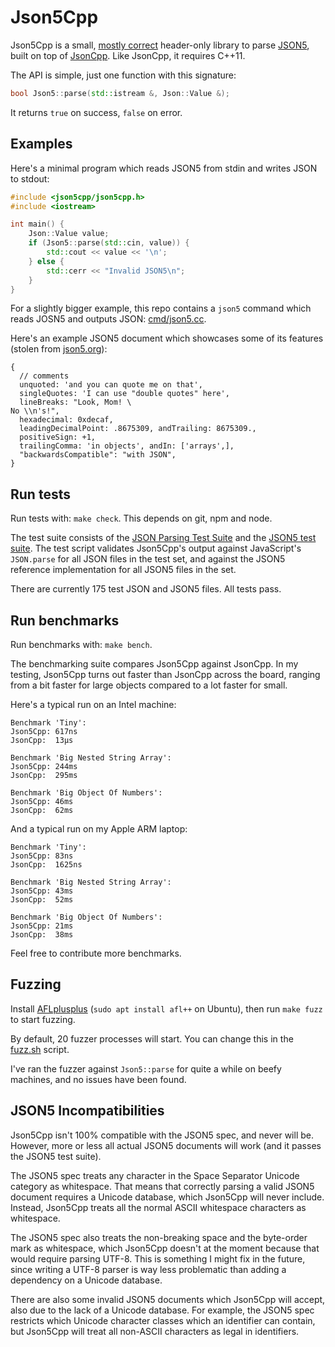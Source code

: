 # Json5Cpp

Json5Cpp is a small, [mostly correct](#json5-incompatibilities)
header-only library to parse [JSON5](https://json5.org/),
built on top of [JsonCpp](https://github.com/open-source-parsers/jsoncpp).
Like JsonCpp, it requires C++11.

The API is simple, just one function with this signature:

```c++
bool Json5::parse(std::istream &, Json::Value &);
```

It returns `true` on success, `false` on error.

## Examples

Here's a minimal program which reads JSON5 from stdin and writes JSON to stdout:

```c++
#include <json5cpp/json5cpp.h>
#include <iostream>

int main() {
    Json::Value value;
    if (Json5::parse(std::cin, value)) {
        std::cout << value << '\n';
    } else {
        std::cerr << "Invalid JSON5\n";
    }
}
```

For a slightly bigger example, this repo contains a `json5` command
which reads JOSN5 and outputs JSON:
[cmd/json5.cc](./cmd/json5.cc).

Here's an example JSON5 document which showcases some of its features
(stolen from [json5.org](https://json5.org/)):

```json5
{
  // comments
  unquoted: 'and you can quote me on that',
  singleQuotes: 'I can use "double quotes" here',
  lineBreaks: "Look, Mom! \
No \\n's!",
  hexadecimal: 0xdecaf,
  leadingDecimalPoint: .8675309, andTrailing: 8675309.,
  positiveSign: +1,
  trailingComma: 'in objects', andIn: ['arrays',],
  "backwardsCompatible": "with JSON",
}
```

## Run tests

Run tests with: `make check`. This depends on git, npm and node.

The test suite consists of the
[JSON Parsing Test Suite](https://github.com/nst/JSONTestSuite) and the
[JSON5 test suite](https://github.com/json5/json5-tests).
The test script validates Json5Cpp's output against JavaScript's `JSON.parse`
for all JSON files in the test set, and against the JSON5 reference implementation
for all JSON5 files in the set.

There are currently 175 test JSON and JSON5 files.
All tests pass.

## Run benchmarks

Run benchmarks with: `make bench`.

The benchmarking suite compares Json5Cpp against JsonCpp.
In my testing, Json5Cpp turns out faster than JsonCpp across the board,
ranging from a bit faster for large objects compared to a lot faster for small.

Here's a typical run on an Intel machine:

```
Benchmark 'Tiny':
Json5Cpp: 617ns
JsonCpp:  13μs

Benchmark 'Big Nested String Array':
Json5Cpp: 244ms
JsonCpp:  295ms

Benchmark 'Big Object Of Numbers':
Json5Cpp: 46ms
JsonCpp:  62ms
```

And a typical run on my Apple ARM laptop:

```
Benchmark 'Tiny':
Json5Cpp: 83ns
JsonCpp:  1625ns

Benchmark 'Big Nested String Array':
Json5Cpp: 43ms
JsonCpp:  52ms

Benchmark 'Big Object Of Numbers':
Json5Cpp: 21ms
JsonCpp:  38ms
```

Feel free to contribute more benchmarks.

## Fuzzing

Install [AFLplusplus](https://aflplus.plus/) (`sudo apt install afl++` on Ubuntu),
then run `make fuzz` to start fuzzing.

By default, 20 fuzzer processes will start.
You can change this in the [fuzz.sh](./fuzz.sh) script.

I've ran the fuzzer against `Json5::parse` for quite a while on beefy machines,
and no issues have been found.

## JSON5 Incompatibilities

Json5Cpp isn't 100% compatible with the JSON5 spec, and never will be.
However, more or less all actual JSON5 documents will work
(and it passes the JSON5 test suite).

The JSON5 spec treats any character in the Space Separator Unicode category as whitespace.
That means that correctly parsing a valid JSON5 document requires a Unicode database,
which Json5Cpp will never include.
Instead, Json5Cpp treats all the normal ASCII whitespace characters as whitespace.

The JSON5 spec also treats the non-breaking space and the byte-order mark as whitespace,
which Json5Cpp doesn't at the moment because that would require parsing UTF-8.
This is something I might fix in the future, since writing a UTF-8 parser
is way less problematic than adding a dependency on a Unicode database.

There are also some invalid JSON5 documents which Json5Cpp will accept,
also due to the lack of a Unicode database.
For example, the JSON5 spec restricts which Unicode character classes which an identifier can
contain, but Json5Cpp will treat all non-ASCII characters as legal in identifiers.
